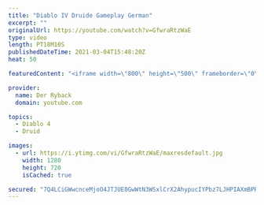 ```yaml
---
title: "Diablo IV Druide Gameplay German"
excerpt: ""
originalUrl: https://youtube.com/watch?v=GfwraRtzWaE
type: video
length: PT18M10S
publishedDateTime: 2021-03-04T15:48:20Z
heat: 50

featuredContent: "<iframe width=\"800\" height=\"500\" frameborder=\"0\" src=\"https://www.youtube.com/embed/GfwraRtzWaE\" allow=\"accelerometer; autoplay; encrypted-media; gyroscope; picture-in-picture\" allowfullscreen></iframe>"

provider:
  name: Der Ryback
  domain: youtube.com

topics:
  - Diablo 4
  - Druid

images:
  - url: https://i.ytimg.com/vi/GfwraRtzWaE/maxresdefault.jpg
    width: 1280
    height: 720
    isCached: true

secured: "7Q4LCiGWwcnceMjoO4JTJUE0GwWtN3WSxlCrX2AhypucIYPbz7LJHPIAXmBPRc3fu1CleXbuwyMEYFncRc6DiDNVS5uEn8bzIduBThPtxN2HCAJYsBBJNGFdQMfj3f4/krcW4fNJf3Rl4E5A/KhI1nbNloVcvjMn+dGieAKsdm5QAFJdC92bVZF2cq7ArEvP0dj7FeBMlXU4bYhIW6V5OEgnSi0XLisGHqV7Ro+ljm9Zl30XR/AWfcEK75WNQNk9S3yt65nrK5AJHd/YEG1NgawvfUQTAoeTWhrFCdLsvGeyBldVpLJCX2VAQhxJ7zUfH5URbcSvqra61ZmVFV9hGZtt1ccALa2cJ/QVqkmfPGwN4dRFQy0xZvqebJnFG5YsjhREawjroY+87is+u/HCr5jepq90+gkZLqv98OnX9So=;t2L7nkKftrOooPqlP27KOA=="
---
```


